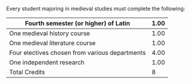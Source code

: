 Every student majoring in medieval studies must complete the following:

Fourth semester (or higher) of Latin  |  1.00  
---|---  
One medieval history course  |  1.00  
One medieval literature course  |  1.00  
Four electives chosen from various departments  |  4.00  
One independent research  |  1.00  
Total Credits  |  8

